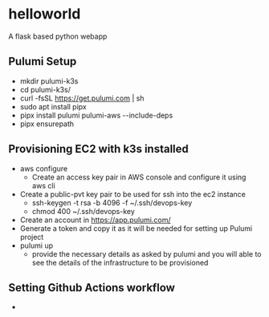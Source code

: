 # helloworld
A flask based python webapp

## Pulumi Setup
- mkdir pulumi-k3s
- cd pulumi-k3s/
- curl -fsSL https://get.pulumi.com | sh
- sudo apt install pipx
- pipx install pulumi pulumi-aws --include-deps
- pipx ensurepath

## Provisioning EC2 with k3s installed 
- aws configure
  - Create an access key pair in AWS console and configure it using aws cli
- Create a public-pvt key pair to be used for ssh into the ec2 instance
   - ssh-keygen -t rsa -b 4096 -f ~/.ssh/devops-key
   - chmod 400 ~/.ssh/devops-key
- Create an account in https://app.pulumi.com/ 
- Generate a token and copy it as it will be needed for setting up Pulumi project
- pulumi up
  - provide the necessary details as asked by pulumi and you will able to see the details of the infrastructure to be provisioned

## Setting Github Actions workflow
-
